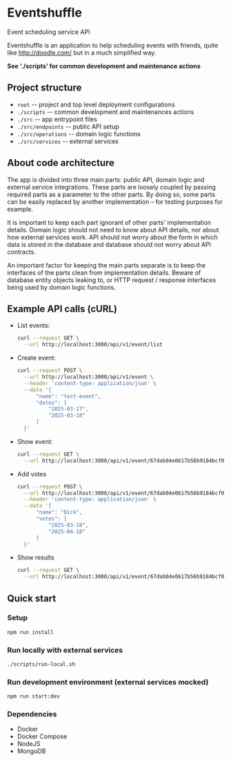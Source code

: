 # Eventshuffle
Event scheduling service API

Eventshuffle is an application to help scheduling events with friends, quite like http://doodle.com/ but in a much simplified way.

__See './scripts' for common development and maintenance actions__


## Project structure
- `root`              -- project and top level deployment configurations
- `./scripts`         -- common development and maintenances actions
- `./src`             -- app entrypoint files
- `./src/endpoints`   -- public API setup
- `./src/operations`  -- domain logic functions
- `./src/services`    -- external services


## About code architecture
The app is divided into three main parts: public API, domain logic
and external service integrations. These parts are loosely coupled
by passing required parts as a parameter to the other parts. By
doing so, some parts can be easily replaced by another
implementation – for testing purposes for example.

It is important to keep each part ignorant of other parts'
implementation details. Domain logic should not need to know about
API details, nor about how external services work. API should not
worry about the form in which data is stored in the database and
database should not worry about API contracts.

An important factor for keeping the main parts separate is to keep
the interfaces of the parts clean from implementation details.
Beware of database entity objects leaking to, or HTTP request /
response interfaces being used by domain logic functions.

## Example API calls (cURL)
- List events:
  ```bash
  curl --request GET \
    --url http://localhost:3000/api/v1/event/list
  ```
- Create event:
  ```bash
  curl --request POST \
    --url http://localhost:3000/api/v1/event \
    --header 'content-type: application/json' \
    --data '{
    	"name": "test-event",
    	"dates": [
    		"2025-03-17",
    		"2025-03-18"
    	]
    }'
  ```
- Show event:
  ```bash
  curl --request GET \
    --url http://localhost:3000/api/v1/event/67dab04e0617b56b9184bcf0
  ```
- Add votes
  ```bash
  curl --request POST \
    --url http://localhost:3000/api/v1/event/67dab04e0617b56b9184bcf0/vote \
    --header 'content-type: application/json' \
    --data '{
    	"name": "Dick",
    	"votes": [
    		"2025-03-18",
    		"2025-04-18"
    	]
    }'
  ```
- Show results
  ```bash
  curl --request GET \
    --url http://localhost:3000/api/v1/event/67dab04e0617b56b9184bcf0/results
  ```


## Quick start

### Setup
```bash
npm run install
```

### Run locally with external services
```bash
./scripts/run-local.sh
```

### Run development environment (external services mocked)
```bash
npm run start:dev
```

### Dependencies
- Docker
- Docker Compose
- NodeJS
- MongoDB
